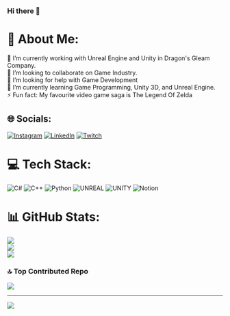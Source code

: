 ### Hi there 👋
# 💫 About Me:
🔭 I’m currently working with Unreal Engine and Unity in Dragon's Gleam Company.<br>👯 I’m looking to collaborate on Game Industry.<br>🤝 I’m looking for help with Game Development<br>🌱 I’m currently learning Game Programming, Unity 3D, and Unreal Engine.<br>⚡ Fun fact: My favourite video game saga is The Legend Of Zelda<br>


## 🌐 Socials:
[![Instagram](https://img.shields.io/badge/Instagram-%23E4405F.svg?logo=Instagram&logoColor=white)](https://instagram.com/RaxoCS) [![LinkedIn](https://img.shields.io/badge/LinkedIn-%230077B5.svg?logo=linkedin&logoColor=white)](https://linkedin.com/in/oscar-alejandro-cordero-soto-87846827a) [![Twitch](https://img.shields.io/badge/Twitch-%239146FF.svg?logo=Twitch&logoColor=white)](https://twitch.tv/Raxo_CS) 

# 💻 Tech Stack:
![C#](https://img.shields.io/badge/c%23-%23239120.svg?style=for-the-badge&logo=c-sharp&logoColor=white) ![C++](https://img.shields.io/badge/c++-%2300599C.svg?style=for-the-badge&logo=c%2B%2B&logoColor=white) ![Python](https://img.shields.io/badge/python-3670A0?style=for-the-badge&logo=python&logoColor=ffdd54) ![UNREAL](https://img.shields.io/badge/unreal-%2320232a.svg?style=for-the-badge&logo=unreal-engine&logoColor=white) ![UNITY](https://img.shields.io/badge/Unity-%2320232a.svg?style=for-the-badge&logo=unity&logoColor=white) ![Notion](https://img.shields.io/badge/Notion-%23000000.svg?style=for-the-badge&logo=notion&logoColor=white)
# 📊 GitHub Stats:
![](https://github-readme-stats.vercel.app/api?username=RaxoCS&theme=dark&hide_border=false&include_all_commits=false&count_private=false)<br/>
![](https://github-readme-streak-stats.herokuapp.com/?user=RaxoCS&theme=dark&hide_border=false)<br/>
![](https://github-readme-stats.vercel.app/api/top-langs/?username=RaxoCS&theme=dark&hide_border=false&include_all_commits=false&count_private=false&layout=compact)

### 🔝 Top Contributed Repo
![](https://github-contributor-stats.vercel.app/api?username=RaxoCS&limit=5&theme=dark&combine_all_yearly_contributions=true)

---
[![](https://visitcount.itsvg.in/api?id=RaxoCS&icon=0&color=0)](https://visitcount.itsvg.in)

<!-- Proudly created with GPRM ( https://gprm.itsvg.in ) -->
